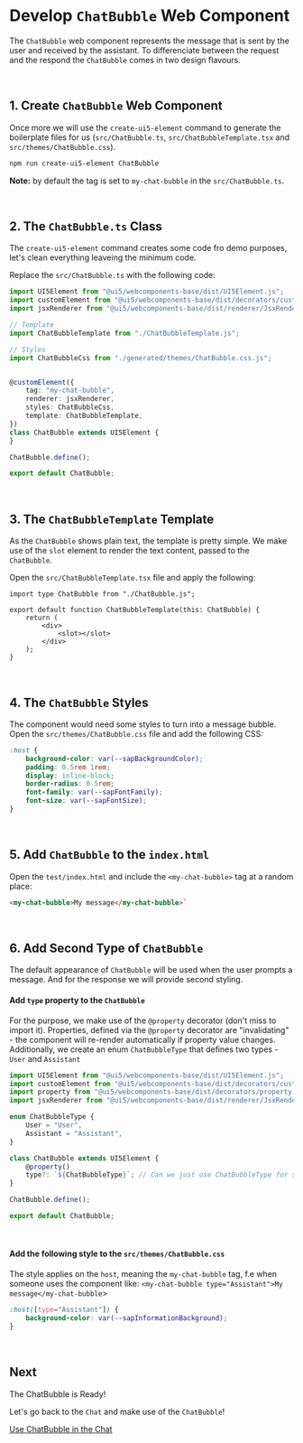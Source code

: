 # Develop `ChatBubble` Web Component

The `ChatBubble` web component represents the message that is sent by the user and received by the assistant. To differenciate between the request and the respond the `ChatBubble` comes in two design flavours.

<br>

## 1. Create `ChatBubble` Web Component

Once more we will use the `create-ui5-element` command to generate the boilerplate files for us (`src/ChatBubble.ts`, `src/ChatBubbleTemplate.tsx` and `src/themes/ChatBubble.css`).

```sh
npm run create-ui5-element ChatBubble
```

**Note:** by default the tag is set to `my-chat-bubble` in the `src/ChatBubble.ts`.

<br>

## 2. The `ChatBubble.ts` Class

The `create-ui5-element` command creates some code fro demo purposes, let's clean everything
leaveing the minimum code.

Replace the `src/ChatBubble.ts` with the following code:

```ts
import UI5Element from "@ui5/webcomponents-base/dist/UI5Element.js";
import customElement from "@ui5/webcomponents-base/dist/decorators/customElement.js";
import jsxRenderer from "@ui5/webcomponents-base/dist/renderer/JsxRenderer.js";

// Template
import ChatBubbleTemplate from "./ChatBubbleTemplate.js";

// Styles
import ChatBubbleCss from "./generated/themes/ChatBubble.css.js";


@customElement({
	tag: "my-chat-bubble",
	renderer: jsxRenderer,
	styles: ChatBubbleCss,
	template: ChatBubbleTemplate,
})
class ChatBubble extends UI5Element {
}

ChatBubble.define();

export default ChatBubble;

```

<br>

## 3. The `ChatBubbleTemplate` Template

As the `ChatBubble` shows plain text, the template is pretty simple.
We make use of the `slot` element to render the text content, passed to the `ChatBubble`.

Open the `src/ChatBubbleTemplate.tsx` file and apply the following:

```tsx
import type ChatBubble from "./ChatBubble.js";

export default function ChatBubbleTemplate(this: ChatBubble) {
	return (
		<div>
			<slot></slot>
		</div>
	);
}
```

<br>

## 4. The `ChatBubble` Styles

The component would need some styles to turn into a message bubble.
Open the `src/themes/ChatBubble.css` file and add the following CSS:

```css
:host {
	background-color: var(--sapBackgroundColor);
	padding: 0.5rem 1rem;
	display: inline-block;
	border-radius: 0.5rem;
	font-family: var(--sapFontFamily);
	font-size: var(--sapFontSize);
}
```

<br>

## 5. Add `ChatBubble` to the `index.html`

Open the `test/index.html` and include the `<my-chat-bubble>` tag at a random place:

```html
<my-chat-bubble>My message</my-chat-bubble>`
```

<br>

## 6. Add Second Type of `ChatBubble`

The default appearance of `ChatBubble` will be used when the user prompts a message.
And for the response we will provide second styling.


#### Add `type` property to the `ChatBubble`

For the purpose, we make use of the `@property` decorator (don't miss to import it).
Properties, defined via the `@property` decorator are "invalidating" - the component will re-render automatically if property value changes.
Additionally, we create an enum `ChatBubbleType` that defines two types - `User` and `Assistant`


```ts
import UI5Element from "@ui5/webcomponents-base/dist/UI5Element.js";
import customElement from "@ui5/webcomponents-base/dist/decorators/customElement.js";
import property from "@ui5/webcomponents-base/dist/decorators/property.js";
import jsxRenderer from "@ui5/webcomponents-base/dist/renderer/JsxRenderer.js";

enum ChatBubbleType {
	User = "User",
	Assistant = "Assistant",
}

class ChatBubble extends UI5Element {
	@property()
	type?: `${ChatBubbleType}`; // Can we just use ChatBubbleType for simplicity
}

ChatBubble.define();

export default ChatBubble;

```

<br>

#### Add the following style to the `src/themes/ChatBubble.css`

The style applies on the `host`, meaning the `my-chat-bubble` tag,
f.e when someone uses the component like: `<my-chat-bubble type="Assistant">My message</my-chat-bubble`>

```css
:host([type="Assistant"]) {
	background-color: var(--sapInformationBackground);
}
```

<br>

## Next

The ChatBubble is Ready!

Let's go back to the `Chat` and make use of the `ChatBubble`!

[Use ChatBubble in the Chat](./4_Use_ChatBubble.md)